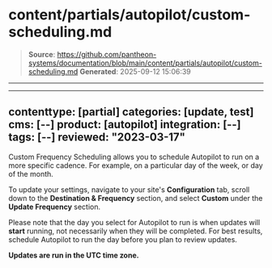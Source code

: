 # content/partials/autopilot/custom-scheduling.md

> **Source**: https://github.com/pantheon-systems/documentation/blob/main/content/partials/autopilot/custom-scheduling.md
> **Generated**: 2025-09-12 15:06:39

---

---
contenttype: [partial]
categories: [update, test]
cms: [--]
product: [autopilot]
integration: [--]
tags: [--]
reviewed: "2023-03-17"
---

Custom Frequency Scheduling allows you to schedule Autopilot to run on a more specific cadence. For example, on a particular day of the week, or day of the month.

To update your settings, navigate to your site's **Configuration** tab, scroll down to the **Destination & Frequency** section, and select **Custom** under the **Update Frequency** section.

<Alert title="Note"  type="info" >

Please note that the day you select for Autopilot to run is when updates will **start** running, not necessarily when they will be completed. For best results, schedule Autopilot to run the day before you plan to review updates.

**Updates are run in the UTC time zone.**

</Alert>